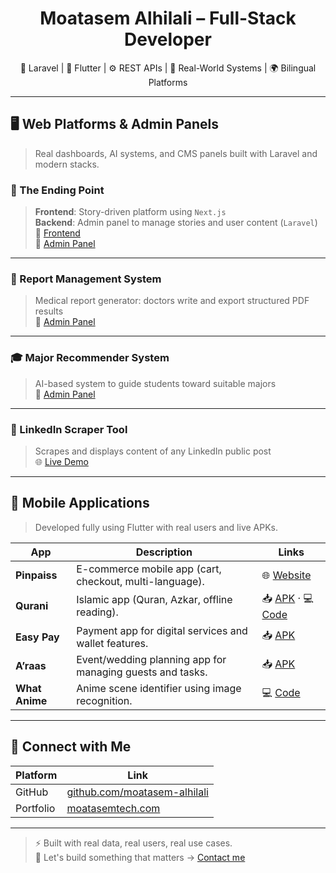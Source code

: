 <h1 align="center">Moatasem Alhilali – Full-Stack Developer</h1>

<p align="center">
  🧠 Laravel | 📱 Flutter | ⚙️ REST APIs | 🧪 Real-World Systems | 🌍 Bilingual Platforms
</p>

---

## 🖥️ Web Platforms & Admin Panels

> Real dashboards, AI systems, and CMS panels built with Laravel and modern stacks.

### 🌌 The Ending Point  
> **Frontend**: Story-driven platform using `Next.js`  
> **Backend**: Admin panel to manage stories and user content (`Laravel`)  
🔗 [Frontend](https://the-ending-point-front.vercel.app)  
🔐 [Admin Panel](https://test.moatasemtech.com/admin/login)

---

### 📑 Report Management System  
> Medical report generator: doctors write and export structured PDF results  
🔐 [Admin Panel](https://ecommerce.moatasemtech.com/admin/users)

---

### 🎓 Major Recommender System  
> AI-based system to guide students toward suitable majors  
🔐 [Admin Panel](http://findmajor.moatasemtech.com/admin)

---

### 🧠 LinkedIn Scraper Tool  
> Scrapes and displays content of any LinkedIn public post  
🌐 [Live Demo](http://linkedin-scraper.moatasemtech.com)

---

## 📱 Mobile Applications

> Developed fully using Flutter with real users and live APKs.

| App            | Description                                                               | Links |
|----------------|---------------------------------------------------------------------------|--------|
| **Pinpaiss**   | E-commerce mobile app (cart, checkout, multi-language).                  | 🌐 [Website](https://pinpaiss.com) |
| **Qurani**     | Islamic app (Quran, Azkar, offline reading).                             | 📥 [APK](https://www.mediafire.com/file/tf86r57d05soyn4/quran-v2.apk/file) · 💻 [Code](https://github.com/moatasem-alhilali/qurani-master) |
| **Easy Pay**   | Payment app for digital services and wallet features.                    | 📥 [APK](https://www.mediafire.com/file/tw01yb8o3ntsk2t/easyapp-v1.apk/file) |
| **A’raas**     | Event/wedding planning app for managing guests and tasks.                | 📥 [APK](https://www.mediafire.com/file/lfe3s68c1q6mz8b/wedding-v1.apk/file) |
| **What Anime** | Anime scene identifier using image recognition.                          | 💻 [Code](https://github.com/moatasem-alhilali/what-anime) |

---

## 🧭 Connect with Me

| Platform     | Link                                           |
|--------------|------------------------------------------------|
| GitHub       | [github.com/moatasem-alhilali](https://github.com/moatasem-alhilali) |
| Portfolio    | [moatasemtech.com](https://moatasemtech.com)  |

---

> ⚡ Built with real data, real users, real use cases.  
> 💬 Let's build something that matters → [Contact me](https://moatasemtech.com)

